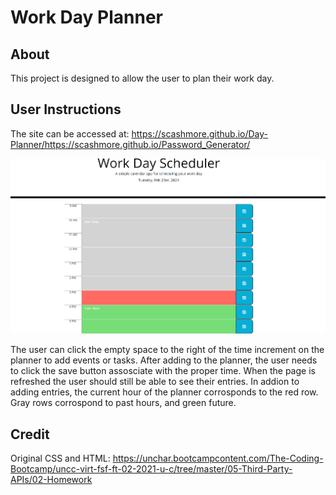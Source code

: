 # Work Day Planner

## About
This project is designed to allow the user to plan their work day.

## User Instructions
The site can be accessed at:  https://scashmore.github.io/Day-Planner/https://scashmore.github.io/Password_Generator/

![Image](Images/site.PNG)

The user can click the empty space to the right of the time increment on the planner to add events or tasks. After adding to the planner, the user needs to click the save button assosciate with the proper time. When the page is refreshed the user should still be able to see their entries. In addion to adding entries, the current hour of the planner corrosponds to the red row. Gray rows corrospond to past hours, and green future. 


## Credit
Original CSS and HTML: https://unchar.bootcampcontent.com/The-Coding-Bootcamp/uncc-virt-fsf-ft-02-2021-u-c/tree/master/05-Third-Party-APIs/02-Homework
